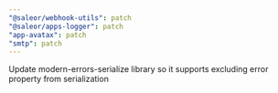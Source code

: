 ```yaml
---
"@saleor/webhook-utils": patch
"@saleor/apps-logger": patch
"app-avatax": patch
"smtp": patch
---
```


Update modern-errors-serialize library so it supports excluding error property from serialization

